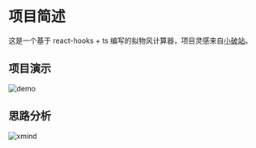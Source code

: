 # 项目简述

这是一个基于 react-hooks + ts 编写的拟物风计算器，项目灵感来自[小破站](https://www.bilibili.com/video/BV1Ag4y1q7sU?t=278)。

## 项目演示

![demo](https://s1.ax1x.com/2020/07/24/UviXQK.gif)

## 思路分析

![xmind](https://s1.ax1x.com/2020/07/24/UvF3lV.png)

